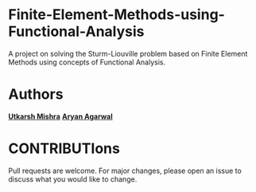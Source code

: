# Finite-Element-Methods-using-Functional-Analysis
A project on solving the Sturm-Liouville problem based on Finite Element Methods using concepts of Functional Analysis.
# Authors
[**Utkarsh Mishra**](https://github.com/vutkarsh01)
[**Aryan Agarwal**](https://github.com/worldinmyfist)
# CONTRIBUTIons 
Pull requests are welcome. For major changes, please open an issue to discuss what you would like to change.
